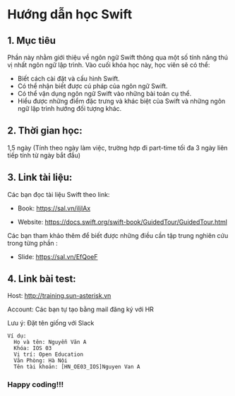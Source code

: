 # Hướng dẫn học Swift

## 1. Mục tiêu
Phần này nhằm giới thiệu về ngôn ngữ Swift thông qua một số tính năng thú vị nhất ngôn ngữ lập trình.
Vào cuối khóa học này, học viên sẽ có thể:
  - Biết cách cài đặt và cấu hình Swift.
  - Có thể nhận biết được cú pháp của ngôn ngữ Swift.
  - Có thể vận dụng ngôn ngữ Swift vào những bài toán cụ thể.
  - Hiểu được những điểm đặc trưng và khác biệt của Swift và những ngôn ngữ lập trình hướng đối tượng khác.

## 2. Thời gian học:
1,5 ngày (Tính theo ngày làm việc, trường hợp đi part-time tối đa 3 ngày liên tiếp tính từ ngày bắt đầu)

## 3. Link tài liệu:
Các bạn đọc tài liệu Swift theo link: 
- Book: https://sal.vn/iljIAx

- Website: https://docs.swift.org/swift-book/GuidedTour/GuidedTour.html

Các bạn tham khảo thêm để biết được những điều cần tập trung nghiên cứu trong từng phần :
- Slide: https://sal.vn/EfQoeF

## 4. Link bài test:
Host: http://training.sun-asterisk.vn

Account: Các bạn tự tạo bằng mail đăng ký với HR

Lưu ý: Đặt tên giống với Slack
```
Ví dụ:
  Họ và tên: Nguyễn Văn A
  Khóa: IOS 03
  Vị trí: Open Education
  Văn Phòng: Hà Nội
  Tên tài khoản: [HN_OE03_IOS]Nguyen Van A
```
### Happy coding!!!
